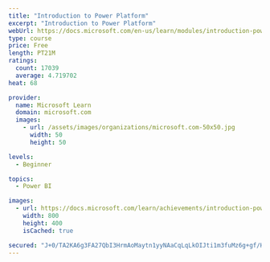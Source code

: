 ```yaml
---
title: "Introduction to Power Platform"
excerpt: "Introduction to Power Platform"
webUrl: https://docs.microsoft.com/en-us/learn/modules/introduction-power-platform/
type: course
price: Free
length: PT21M
ratings:
  count: 17039
  average: 4.719702
heat: 68

provider:
  name: Microsoft Learn
  domain: microsoft.com
  images:
    - url: /assets/images/organizations/microsoft.com-50x50.jpg
      width: 50
      height: 50

levels:
  - Beginner

topics:
  - Power BI

images:
  - url: https://docs.microsoft.com/learn/achievements/introduction-power-platform-social.png
    width: 800
    height: 400
    isCached: true

secured: "J+0/TA2KA6g3FA27QbI3HrmAoMaytn1yyNAaCqLqLkOIJti1m3fuMz6g+gf/HgVGFfdOp34M1ATVBvlROmZtVaCdXwcx1X9euB+eeZP5ytlw9bDWTvM0lFJ1mm0tj//IxzDS47nR0g9at7QuI+djXqjj2cHDMIRVmq1Y8niJ1RX7yb9BX3KugxjNc6nfpeOrJvMiRW1mKBNCyVRQtFqGM6vFSbdX7khxhCAjER08c9PIE0t6tkf1A2eaLN371eS9vcpC+QcC0PBw+1PNDLq/bNEkH4bXd6T0oLmKImvFFe38HdIvdeCDNnhog/bs0rvtltGJKJBGuDvlqlmf0giI1UwfkyNiNAcdz4Cq+EWAZl5zx5Pnp5tPI0p5eCCVLTp2NE0CoBeIk75BrTy/zIKXY5jAL7viFsgXw8yJMq56MVOi5WYtBhaIfPCiJc9WJMRB;twPDKaRAb12UZ/AHHpoIgg=="
---
```


